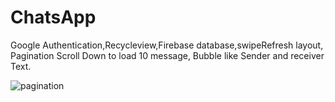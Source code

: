 # ChatsApp
Google Authentication,Recycleview,Firebase database,swipeRefresh layout, Pagination Scroll Down to load 10 message,
Bubble like Sender and receiver Text.

![pagination](https://user-images.githubusercontent.com/70008047/127268541-4a33946d-14b6-4120-8cee-dccb100c061d.gif)
